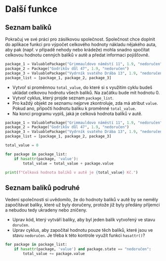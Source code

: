# Další funkce

## Seznam balíků

Pokračuj ve své práci pro zásilkovou společnost. Společnost chce doplnit do aplikace funkci pro výpočet celkového hodnoty nákladu nějakého auta, aby pak (např. v případě nehody nebo krádeže) mohla snadno spočítat celkovou hodnotu cenných balíků v autě a předat informaci pojišťovně.

```py
package_1 = ValuablePackage("Grimmauldovo náměstí 11", 1.9, "nedoručen", 5500)
package_2 = Package("Godrikův důl 47", 1.9, "nedoručen")
package_3 = ValuablePackage("Vydrník svatého Drába 13", 1.9, "nedoručen", 5500)
package_list = [package_1, package_2, package_3]
```

- Vytvoř si proměnnou `total_value`, do které si s využitím cyklu budeš ukládat celkovou hodnotu všech balíků. Na začátku bude mít hodnotu 0.
- Vytvoř cyklus, který projde seznam `package_list`.
- Pro každý objekt ze seznamu nejprve zkontroluje, zda má atribut `value`. Pokud ano, připočti hodnotu balíku k proměnné `total_value`.
- Na konci programu vypiš, jaká je celková hodnota balíků v autě.

```py
package_1 = ValuablePackage("Grimmauldovo náměstí 11", 1.9, "nedoručen", 5500)
package_2 = Package("Godrikův důl 47", 1.9, "nedoručen")
package_3 = ValuablePackage("Vydrník svatého Drába 13", 1.9, "nedoručen", 5500)
package_list = [package_1, package_2, package_3]

total_value = 0

for package in package_list:
    if hasattr(package, 'value'):
        total_value = total_value + package.value

print(f"Celková hodnota balíků v autě je {total_value} Kč.")
```

## Seznam balíků podruhé

Vedení společnosti si uvědomilo, že do hodnoty balíků v autě by se neměly započítávat balíky, které už byly doručeny, protože již byly předány příjemci a nebudou tedy ukradeny nebo zničeny. 

- Uprav kód, který vytváří balíky, aby byl jeden balík vytvořený ve stavu `doručen`.
- Uprav cyklus, aby započítal hodnotu pouze těch balíků, které jsou ve stavu `nedoručen`. Je třeba k této kontrole využít funkci `hasattr()`?

```py
for package in package_list:
    if hasattr(package, 'value') and package.state == "nedoručen":
        total_value += package.value
```
